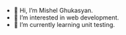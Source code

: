 - 👋 Hi, I’m Mishel Ghukasyan.
- 👀 I’m interested in web development.
- 🌱 I’m currently learning unit testing.
<!-- - 💞️ I’m looking to collaborate on ... -->
<!-- - 📫 How to reach me ... -->

<!---
Mish2j/Mish2j is a ✨ special ✨ repository because its `README.md` (this file) appears on your GitHub profile.
You can click the Preview link to take a look at your changes.
--->
